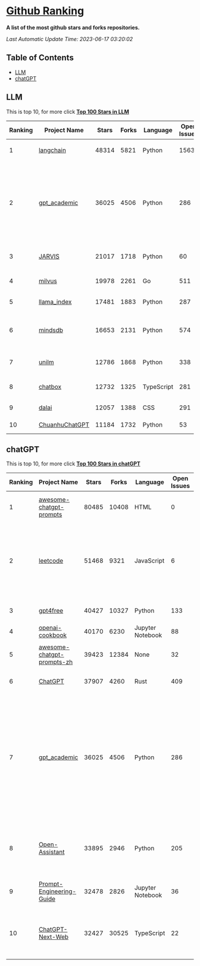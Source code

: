 [Github Ranking](./README.md)
==========

**A list of the most github stars and forks repositories.**

*Last Automatic Update Time: 2023-06-17 03:20:02*

## Table of Contents
 * [LLM](#LLM)
 * [chatGPT](#chatGPT)

## LLM

This is top 10, for more click **[Top 100 Stars in LLM](Top100/LLM.md)**

| Ranking | Project Name | Stars | Forks | Language | Open Issues | Description | Last Commit |
| ------- | ------------ | ----- | ----- | -------- | ----------- | ----------- | ----------- |
| 1 | [langchain](https://github.com/hwchase17/langchain) | 48314 | 5821 | Python | 1563 | ⚡ Building applications with LLMs through composability ⚡ | 2023-06-17T01:42:24Z |
| 2 | [gpt_academic](https://github.com/binary-husky/gpt_academic) | 36025 | 4506 | Python | 286 | 为ChatGPT/GLM提供图形交互界面，特别优化论文阅读润色体验，模块化设计支持自定义快捷按钮&函数插件，支持代码块表格显示，Tex公式双显示，支持Python和C++等项目剖析&自译解功能，PDF/LaTex论文翻译&总结功能，支持并行问询多种LLM模型，支持清华chatglm等本地模型。兼容复旦MOSS, llama, rwkv, 盘古, newbing, claude等 | 2023-06-16T12:33:24Z |
| 3 | [JARVIS](https://github.com/microsoft/JARVIS) | 21017 | 1718 | Python | 60 | JARVIS, a system to connect LLMs with ML community. Paper: https://arxiv.org/pdf/2303.17580.pdf | 2023-06-09T22:52:32Z |
| 4 | [milvus](https://github.com/milvus-io/milvus) | 19978 | 2261 | Go | 511 | A cloud-native vector database, storage for next generation AI applications | 2023-06-17T02:32:40Z |
| 5 | [llama_index](https://github.com/jerryjliu/llama_index) | 17481 | 1883 | Python | 287 | LlamaIndex (GPT Index) is a data framework for your LLM applications | 2023-06-17T03:06:17Z |
| 6 | [mindsdb](https://github.com/mindsdb/mindsdb) | 16653 | 2131 | Python | 574 | MindsDB is a Server for Artificial Intelligence Logic. Enabling developers to ship AI powered projects to production in a fast and scalable way.  | 2023-06-16T17:01:07Z |
| 7 | [unilm](https://github.com/microsoft/unilm) | 12786 | 1868 | Python | 338 | Large-scale Self-supervised Pre-training Across Tasks, Languages, and Modalities | 2023-06-15T13:42:48Z |
| 8 | [chatbox](https://github.com/Bin-Huang/chatbox) | 12732 | 1325 | TypeScript | 281 | Chatbox is a desktop app for GPT/LLM that supports Windows, Mac, Linux & Web Online | 2023-06-16T08:03:12Z |
| 9 | [dalai](https://github.com/cocktailpeanut/dalai) | 12057 | 1388 | CSS | 291 | The simplest way to run LLaMA on your local machine | 2023-06-12T17:24:00Z |
| 10 | [ChuanhuChatGPT](https://github.com/GaiZhenbiao/ChuanhuChatGPT) | 11184 | 1732 | Python | 53 | GUI for ChatGPT API and many LLMs | 2023-06-16T08:15:30Z |


## chatGPT

This is top 10, for more click **[Top 100 Stars in chatGPT](Top100/chatGPT.md)**

| Ranking | Project Name | Stars | Forks | Language | Open Issues | Description | Last Commit |
| ------- | ------------ | ----- | ----- | -------- | ----------- | ----------- | ----------- |
| 1 | [awesome-chatgpt-prompts](https://github.com/f/awesome-chatgpt-prompts) | 80485 | 10408 | HTML | 0 | This repo includes ChatGPT prompt curation to use ChatGPT better. | 2023-06-16T12:19:52Z |
| 2 | [leetcode](https://github.com/azl397985856/leetcode) | 51468 | 9321 | JavaScript | 6 | 推荐免费ChatGPT网站：www.lintcode.com/chat-gpt?utm_source=tf-github-lucifer  LeetCode Solutions: A Record of My Problem Solving Journey.( leetcode题解，记录自己的leetcode解题之路。) | 2023-06-13T16:05:38Z |
| 3 | [gpt4free](https://github.com/xtekky/gpt4free) | 40427 | 10327 | Python | 133 | decentralising the Ai Industry, just some language model api's... | 2023-06-16T05:00:21Z |
| 4 | [openai-cookbook](https://github.com/openai/openai-cookbook) | 40170 | 6230 | Jupyter Notebook | 88 | Examples and guides for using the OpenAI API | 2023-06-17T01:31:54Z |
| 5 | [awesome-chatgpt-prompts-zh](https://github.com/PlexPt/awesome-chatgpt-prompts-zh) | 39423 | 12384 | None | 32 | ChatGPT 中文调教指南。各种场景使用指南。学习怎么让它听你的话。 | 2023-06-14T11:19:41Z |
| 6 | [ChatGPT](https://github.com/lencx/ChatGPT) | 37907 | 4260 | Rust | 409 | 🔮 ChatGPT Desktop Application (Mac, Windows and Linux) | 2023-06-15T14:51:49Z |
| 7 | [gpt_academic](https://github.com/binary-husky/gpt_academic) | 36025 | 4506 | Python | 286 | 为ChatGPT/GLM提供图形交互界面，特别优化论文阅读润色体验，模块化设计支持自定义快捷按钮&函数插件，支持代码块表格显示，Tex公式双显示，支持Python和C++等项目剖析&自译解功能，PDF/LaTex论文翻译&总结功能，支持并行问询多种LLM模型，支持清华chatglm等本地模型。兼容复旦MOSS, llama, rwkv, 盘古, newbing, claude等 | 2023-06-16T12:33:24Z |
| 8 | [Open-Assistant](https://github.com/LAION-AI/Open-Assistant) | 33895 | 2946 | Python | 205 | OpenAssistant is a chat-based assistant that understands tasks, can interact with third-party systems, and retrieve information dynamically to do so. | 2023-06-16T22:52:35Z |
| 9 | [Prompt-Engineering-Guide](https://github.com/dair-ai/Prompt-Engineering-Guide) | 32478 | 2826 | Jupyter Notebook | 36 | 🐙 Guides, papers, lecture, notebooks and resources for prompt engineering | 2023-06-17T02:49:09Z |
| 10 | [ChatGPT-Next-Web](https://github.com/Yidadaa/ChatGPT-Next-Web) | 32427 | 30525 | TypeScript | 22 | A well-designed cross-platform ChatGPT UI (Web / PWA / Linux / Win / MacOS). 一键拥有你自己的跨平台 ChatGPT 应用。 | 2023-06-16T17:20:09Z |

